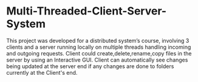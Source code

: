# Multi-Threaded-Client-Server-System
This project was developed for a distributed system’s course, involving 3 clients and a server running locally on multiple threads handling incoming and outgoing requests. Client could create,delete,rename,copy files in the server by using an Interactive GUI. Client can automatically see changes being updated at the server end if any changes are done to folders currently at the Client's end.
